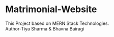 # Matrimonial-Website
This Project based on MERN Stack Technologies.
<br>
Author-Tiya Sharma & Bhavna Bairagi
